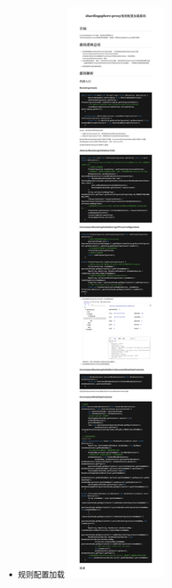 * 规则配置加载
![image](https://raw.githubusercontent.com/hzying19/code-analysis/master/images/shardingsphere/shardingsphere-proxy规则配置加载.png)
